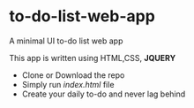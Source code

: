 # to-do-list-web-app
A minimal UI to-do list web app

This app is written using HTML,CSS, **JQUERY**

* Clone or Download the repo
* Simply run *index.html* file
* Create your daily to-do and  never lag behind
